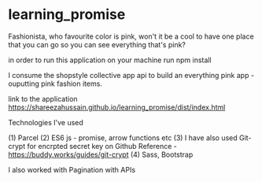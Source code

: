 # learning_promise

Fashionista, who favourite color is pink, won't it be a cool to have one place that you can go so you can see everything that's pink?

in order to run this application on your machine 
run npm install

I consume the shopstyle collective app api to build an everything pink app - ouputting pink fashion items. 

link to the application https://shareezahussain.github.io/learning_promise/dist/index.html

Technologies  I've used

(1) Parcel 
(2) ES6 js - promise, arrow functions etc
(3) I have also used Git-crypt for encrpted secret key on Github
Reference - https://buddy.works/guides/git-crypt
(4) Sass, Bootstrap 

I also worked with Pagination with APIs



